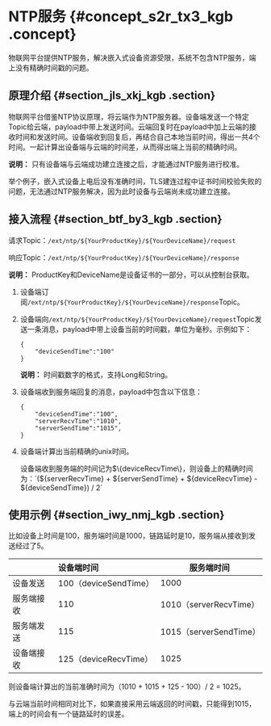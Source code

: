 # NTP服务 {#concept_s2r_tx3_kgb .concept}

物联网平台提供NTP服务，解决嵌入式设备资源受限，系统不包含NTP服务，端上没有精确时间戳的问题。

## 原理介绍 {#section_jls_xkj_kgb .section}

物联网平台借鉴NTP协议原理，将云端作为NTP服务器。设备端发送一个特定Topic给云端，payload中带上发送时间。云端回复时在payload中加上云端的接收时间和发送时间。设备端收到回复后，再结合自己本地当前时间，得出一共4个时间。一起计算出设备端与云端的时间差，从而得出端上当前的精确时间。

**说明：** 只有设备端与云端成功建立连接之后，才能通过NTP服务进行校准。

举个例子，嵌入式设备上电后没有准确时间，TLS建连过程中证书时间校验失败的问题，无法通过NTP服务解决，因为此时设备与云端尚未成功建立连接。

## 接入流程 {#section_btf_by3_kgb .section}

请求Topic：`/ext/ntp/${YourProductKey}/${YourDeviceName}/request`

响应Topic：`/ext/ntp/${YourProductKey}/${YourDeviceName}/response`

**说明：** ProductKey和DeviceName是设备证书的一部分，可以从控制台获取。

1.  设备端订阅`/ext/ntp/${YourProductKey}/${YourDeviceName}/response`Topic。
2.  设备端向`/ext/ntp/${YourProductKey}/${YourDeviceName}/request`Topic发送一条消息，payload中带上设备当前的时间戳，单位为毫秒。示例如下：

    ```
    {
        "deviceSendTime":"100"
    }
    ```

    **说明：** 时间戳数字的格式，支持Long和String。

3.  设备端收到服务端回复的消息，payload中包含以下信息：

    ```
    {
        "deviceSendTime":"100",
        "serverRecvTime":"1010",
        "serverSendTime":"1015",
    }
    ```

4.  设备端计算出当前精确的unix时间。

    设备端收到服务端的时间记为$\{deviceRecvTime\}，则设备上的精确时间为：`(${serverRecvTime} + ${serverSendTime} + ${deviceRecvTime} - ${deviceSendTime}) / 2`


## 使用示例 {#section_iwy_nmj_kgb .section}

比如设备上时间是100，服务端时间是1000，链路延时是10，服务端从接收到发送经过了5。

| |设备端时间|服务端时间|
|:-|:----|-----|
|设备发送|100（deviceSendTime）|1000|
|服务端接收|110|1010（serverRecvTime）|
|服务端发送|115|1015（serverSendTime）|
|设备端接收|125（deviceRecvTime）|1025|

则设备端计算出的当前准确时间为（1010 + 1015 + 125 - 100）/ 2 = 1025。

与云端当前时间相同对比下，如果直接采用云端返回的时间戳，只能得到1015，端上的时间会有一个链路延时的误差。

